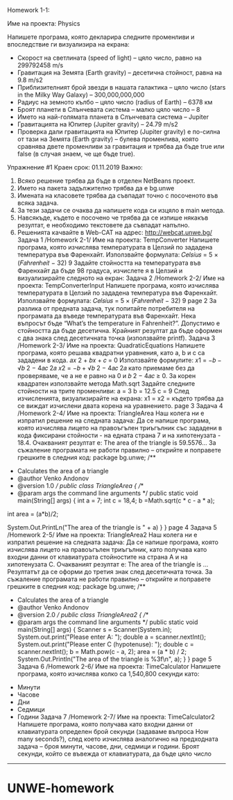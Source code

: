 Homework 1-1:

Име на проекта: Physics

Напишете програма, която декларира следните променливи и впоследствие ги визуализира на
екрана:
- Скорост на светлината (speed of light) – цяло число, равно на 299792458 m/s
- Гравитация на Земята (Earth gravity) – десетична стойност, равна на 9.8 m/s2
- Приблизителният брой звезди в нашата галактика – цяло число (stars in the Milky Way
Galaxy) – 300,000,000,000
- Радиус на земното кълбо – цяло число (radius of Earth) – 6378 км
- Броят планети в Слънчевата система – малко цяло число – 8
- Името на най-голямата планета в Слънчевата система – Jupiter
- Гравитацията на Юпитер (Jupiter gravity) – 24.79 m/s2
- Проверка дали гравитацията на Юпитер (Jupiter gravity) е по-силна от тази на Земята (Earth
gravity) – булева променлива, която сравнява двете променливи за гравитация и трябва да
бъде true или false (в случая знаем, че ще бъде true).

Упражнение #1
Краен срок: 01.11.2019
Важно:
1. Всяко решение трябва да бъде в отделен NetBeans проект.
2. Името на пакета задължително трябва да е bg.unwe
3. Имената на класовете трябва да съвпадат точно с посоченото във всяка
задача.
4. За тези задачи се очаква да напишете кода си изцяло в main метода.
5. Навсякъде, където е посочено че трябва да се изпише някакъв резултат, е
необходимо текстовете да съвпадат напълно.
6. Решенията качвайте в Web-CAT на адрес: http://webcat.unwe.bg/
Задача 1 /Homework 2-1/
Име на проекта: TempConverter
Напишете програма, която изчислява температурата в Целзий по зададена температура във
Фаренхайт. Използвайте формулата:
𝐶𝑒𝑙𝑠𝑖𝑢𝑠 = 5 ×
(𝐹𝑎ℎ𝑟𝑒𝑛ℎ𝑒𝑖𝑡 − 32)
9
Задайте стойността на температурата във Фаренхайт да бъде 98 градуса, изчислете я в Целзий и
визуализирайте следното на екран:
Задача 2 /Homework 2-2/
Име на проекта: TempConverterInput
Напишете програма, която изчислява температурата в Целзий по зададена температура във
Фаренхайт. Използвайте формулата:
𝐶𝑒𝑙𝑠𝑖𝑢𝑠 = 5 ×
(𝐹𝑎ℎ𝑟𝑒𝑛ℎ𝑒𝑖𝑡 − 32)
9
page 2
За разлика от предната задача, тук попитайте потребителя на програмата да въведе
температурата във Фаренхайт. Нека въпросът бъде “What’s the temperature in Fahrenheit?”.
Допустимо е стойността да бъде десетична.
Крайният резултат да бъде оформен с два знака след десетичната точка (използвайте printf).
Задача 3 /Homework 2-3/
Име на проекта: QuadraticEquations
Напишете програма, която решава квадратни уравнения, като a, b и c са зададени в кода.
𝑎𝑥
2 + 𝑏𝑥 + 𝑐 = 0
Използвайте формулите:
𝑥1 =
−𝑏 − √𝑏
2 − 4𝑎𝑐
2𝑎
𝑥2 =
−𝑏 + √𝑏
2 − 4𝑎𝑐
2𝑎
като приемаме без да проверяваме, че а не е равно на 0 и 𝑏
2 − 4𝑎𝑐 ≥ 0.
За корен квадратен използвайте метода Math.sqrt
Задайте следните стойности на трите променливи:
a = 3
b = 12.5
c = 9
След изчисленията, визуализирайте на екрана:
x1 =
x2 =
където трябва да се виждат изчислени двата корена на уравнението.
page 3
Задача 4 /Homework 2-4/
Име на проекта: TriangleArea
Наш колега ни е изпратил решение на следната задача:
Да се напише програма, която изчислява лицето на правоъгълен триъгълник със зададени в
кода фиксирани стойности - на едната страна 7 и на хипотенузата - 18.4. Очакваният
резултат е: The area of the triangle is 59.5576…
За съжаление програмата не работи правилно – открийте и поправете грешките в следния код:
package bg.unwe;
/**
* Calculates the area of a triangle
* @author Venko Andonov
* @version 1.0
*/
public class TriangleArea {
 /**
 * @param args the command line arguments
 */
 public static void main(String[] args) {
 int a = 7;
 int c = 18,4;
 b =Math.sqrt(c * c - a * a);

 int area = (a*b)/2;

 System.Out.PrintLn("The area of the triangle is " + a)
 }
}
page 4
Задача 5 /Homework 2-5/
Име на проекта: TriangleArea2
Наш колега ни е изпратил решение на следната задача:
Да се напише програма, която изчислява лицето на правоъгълен триъгълник, като получава
като входни данни от клавиатурата стойностите на страна А и на хипотенузата С.
Очакваният резултат е: The area of the triangle is … Резултатът да се оформи до третия знак
след десетичната точка.
За съжаление програмата не работи правилно – открийте и поправете грешките в следния код:
package bg.unwe;
/**
* Calculates the area of a triangle
* @author Venko Andonov
* @version 2.0
*/
public class TriangleArea2 {
 /**
 * @param args the command line arguments
 */
 public static void main(String[] args) {
 Scanner s = Scanner(System.in);
 System.out.print("Please enter A: ");
 double a = scanner.nextInt();
 System.out.print("Please enter C (hypotenuse): ");
 double c = scanner.nextInt();
 b = Math.pow(c - a, 2);
 area = (a * b) / 2;
 System.Out.Println("The area of the triangle is %3f\n", a); }
}
page 5
Задача 6 /Homework 2-6/
Име на проекта: TimeCalculator
Напишете програма, която изчислява колко са 1,540,800 секунди като:
- Минути
- Часове
- Дни
- Седмици
- Години
Задача 7 /Homework 2-7/
Име на проекта: TimeCalculator2
Напишете програма, която получава като входни данни от клавиатурата определен брой секунди
(задаваме въпроса How many seconds?), след което изчислява аналогично на предходната задача
– броя минути, часове, дни, седмици и години.
Броят секунди, който се въвежда от клавиатурата, да бъде цяло число
----------------------------------------------------------------------
# UNWE-homework
